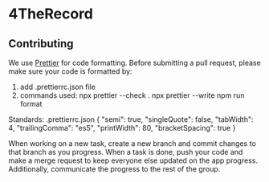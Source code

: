 # 4TheRecord
## Contributing
We use [Prettier](https://prettier.io/) for code formatting.
Before submitting a pull request, please make sure your code is formatted by:
1. add .prettierrc.json file
2. commands used: npx prettier --check .
   npx prettier --write
   npm run format


Standards: 
.prettierrc.json
{
    "semi": true,
    "singleQuote": false,
    "tabWidth": 4,
    "trailingComma": "es5",
    "printWidth": 80,
    "bracketSpacing": true
}


When working on a new task, create a new branch and commit changes to that branch as you progress. When a task is done, push your code and make a merge request to keep everyone else updated on the app progress. Additionally, communicate the progress to the rest of the group.
